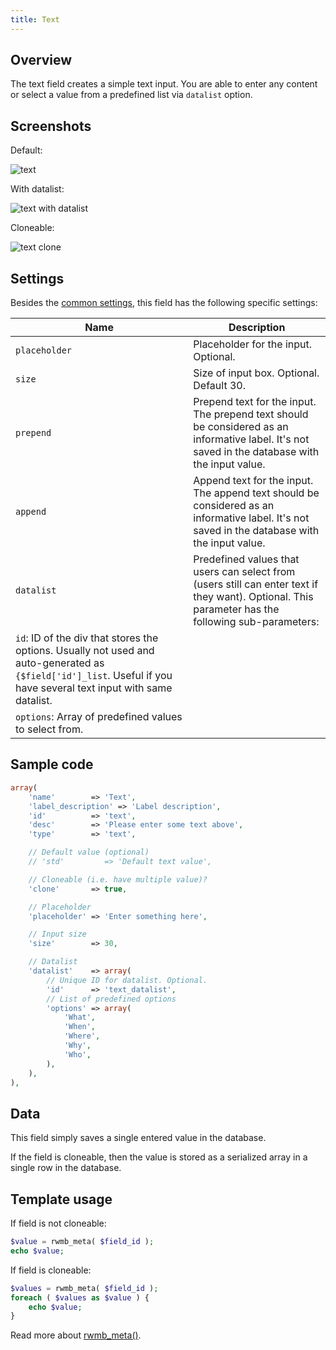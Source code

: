 ```yaml
---
title: Text
---
```


## Overview

The text field creates a simple text input. You are able to enter any content or select a value from a predefined list via `datalist` option.

## Screenshots

Default:

![text](https://i.imgur.com/Khmq6nj.png)

With datalist:

![text with datalist](https://i.imgur.com/WnedDrd.png)

Cloneable:

![text clone](https://i.imgur.com/5BTWfmN.png)

## Settings

Besides the [common settings](/creating-fields-with-code/#field-settings), this field has the following specific settings:

Name | Description
--- | ---
`placeholder` | Placeholder for the input. Optional.
`size` | Size of input box. Optional. Default 30.
`prepend`|Prepend text for the input. The prepend text should be considered as an informative label. It's not saved in the database with the input value.
`append`|Append text for the input. The append text should be considered as an informative label. It's not saved in the database with the input value.
`datalist` | Predefined values that users can select from (users still can enter text if they want). Optional. This parameter has the following sub-parameters:
|`id`: ID of the div that stores the options. Usually not used and auto-generated as `{$field['id']_list`. Useful if you have several text input with same datalist.
|`options`: Array of predefined values to select from.

## Sample code

```php
array(
    'name'        => 'Text',
    'label_description' => 'Label description',
    'id'          => 'text',
    'desc'        => 'Please enter some text above',
    'type'        => 'text',

    // Default value (optional)
    // 'std'         => 'Default text value',

    // Cloneable (i.e. have multiple value)?
    'clone'       => true,

    // Placeholder
    'placeholder' => 'Enter something here',

    // Input size
    'size'        => 30,

    // Datalist
    'datalist'    => array(
        // Unique ID for datalist. Optional.
        'id'      => 'text_datalist',
        // List of predefined options
        'options' => array(
            'What',
            'When',
            'Where',
            'Why',
            'Who',
        ),
    ),
),
```

## Data

This field simply saves a single entered value in the database.

If the field is cloneable, then the value is stored as a serialized array in a single row in the database.

## Template usage

If field is not cloneable:

```php
$value = rwmb_meta( $field_id );
echo $value;
```

If field is cloneable:

```php
$values = rwmb_meta( $field_id );
foreach ( $values as $value ) {
    echo $value;
}
```

Read more about [rwmb_meta()](/functions/rwmb-meta/).

